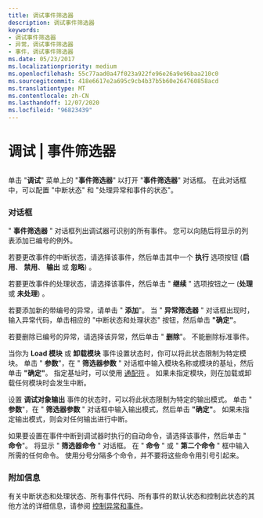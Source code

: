 ```yaml
---
title: 调试事件筛选器
description: 调试事件筛选器
keywords:
- 调试事件筛选器
- 异常，调试事件筛选器
- 事件，调试事件筛选器
ms.date: 05/23/2017
ms.localizationpriority: medium
ms.openlocfilehash: 55c77aad0a47f023a922fe96e26a9e96baa210c0
ms.sourcegitcommit: 418e6617e2a695c9cb4b37b5b60e264760858acd
ms.translationtype: MT
ms.contentlocale: zh-CN
ms.lasthandoff: 12/07/2020
ms.locfileid: "96823439"
---
```

# <a name="debug--event-filters"></a>调试 | 事件筛选器


## <span id="ddk_debug_event_filters_dbg"></span><span id="DDK_DEBUG_EVENT_FILTERS_DBG"></span>


单击 "**调试**" 菜单上的 "**事件筛选器**" 以打开 "**事件筛选器**" 对话框。 在此对话框中，可以配置 "中断状态" 和 "处理异常和事件的状态"。

### <a name="span-iddialog_boxspanspan-iddialog_boxspandialog-box"></a><span id="dialog_box"></span><span id="DIALOG_BOX"></span>对话框

" **事件筛选器** " 对话框列出调试器可识别的所有事件。 您可以向随后将显示的列表添加已编号的例外。

若要更改事件的中断状态，请选择该事件，然后单击其中一个 **执行** 选项按钮 (**启用**、 **禁用**、 **输出** 或 **忽略**) 。

若要更改事件的处理状态，请选择该事件，然后单击 " **继续** " 选项按钮之一 (**处理** 或 **未处理**) 。

若要添加新的带编号的异常，请单击 " **添加**"。 当 " **异常筛选器** " 对话框出现时，输入异常代码，单击相应的 "中断状态和处理状态" 按钮，然后单击 **"确定"**。

若要删除已编号的异常，请选择该异常，然后单击 " **删除**"。 不能删除标准事件。

当你为 **Load 模块** 或 **卸载模块** 事件设置状态时，你可以将此状态限制为特定模块。 单击 " **参数**"，在 " **筛选器参数** " 对话框中输入模块名称或模块的基址，然后单击 **"确定"**。 指定基址时，可以使用 [通配符](string-wildcard-syntax.md) 。 如果未指定模块，则在加载或卸载任何模块时会发生中断。

设置 **调试对象输出** 事件的状态时，可以将此状态限制为特定的输出模式。 单击 " **参数**"，在 " **筛选器参数** " 对话框中输入输出模式，然后单击 **"确定"**。 如果未指定输出模式，则会对任何输出进行中断。

如果要设置在事件中断到调试器时执行的自动命令，请选择该事件，然后单击 " **命令**"。 将显示 " **筛选器命令** " 对话框。 在 " **命令** " 或 " **第二个命令** " 框中输入所需的任何命令。 使用分号分隔多个命令，并不要将这些命令用引号引起来。

### <a name="span-idadditional_informationspanspan-idadditional_informationspanadditional-information"></a><span id="additional_information"></span><span id="ADDITIONAL_INFORMATION"></span>附加信息

有关中断状态和处理状态、所有事件代码、所有事件的默认状态和控制此状态的其他方法的详细信息，请参阅 [控制异常和事件](controlling-exceptions-and-events.md)。

 

 





